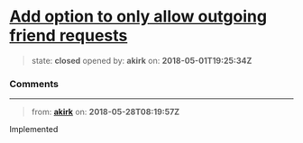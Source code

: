 # [Add option to only allow outgoing friend requests](https://github.com/akirk/friends/issues/14)

> state: **closed** opened by: **akirk** on: **2018-05-01T19:25:34Z**



### Comments

---
> from: [**akirk**](https://github.com/akirk/friends/issues/14#issuecomment-392456003) on: **2018-05-28T08:19:57Z**

Implemented
